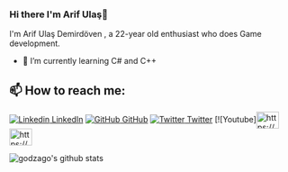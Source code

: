 
### Hi there I'm Arif Ulaş👋
I'm Arif Ulaş Demirdöven , a 22-year old  enthusiast who does Game development.<br>

- 🌱 I’m currently learning C# and C++

## 📫 How to reach me: 

[![Linkedin](https://i.stack.imgur.com/gVE0j.png) LinkedIn](https://www.linkedin.com/in/ulaşdemirdöven) [![GitHub](https://i.stack.imgur.com/tskMh.png) GitHub](https://github.com/godzago) [![Twitter](http://i.imgur.com/wWzX9uB.png) Twitter](https://twitter.com/godzago)  [![Youtube]<a href="https://www.youtube.com/c/https://www.youtube.com/channel/uc2_ls03sxmjeuvahezpk0yq/featuredmerhaba" target="blank"><img align="center" src="https://raw.githubusercontent.com/rahuldkjain/github-profile-readme-generator/master/src/images/icons/Social/youtube.svg" alt="https://www.youtube.com/channel/uc2_ls03sxmjeuvahezpk0yq/featuredmerhaba" height="30" width="40" /></a> <a href="https://stackoverflow.com/users/https://stackoverflow.com/users/18642624/ulas" target="blank"><img align="center" src="https://raw.githubusercontent.com/rahuldkjain/github-profile-readme-generator/master/src/images/icons/Social/stack-overflow.svg" alt="https://stackoverflow.com/users/18642624/ulas" height="30" width="40" /></a>
</p>

<p align="left">
</p>

![godzago's github stats](https://github-readme-stats.vercel.app/api?username=godzago&show_icons=true&theme=dark)


